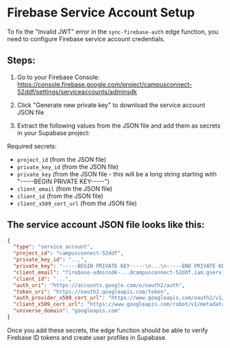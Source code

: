 # Firebase Service Account Setup

To fix the "Invalid JWT" error in the `sync-firebase-auth` edge function, you need to configure Firebase service account credentials.

## Steps:

1. Go to your Firebase Console: https://console.firebase.google.com/project/campusconnect-52ddf/settings/serviceaccounts/adminsdk

2. Click "Generate new private key" to download the service account JSON file

3. Extract the following values from the JSON file and add them as secrets in your Supabase project:

Required secrets:
- `project_id` (from the JSON file)
- `private_key_id` (from the JSON file) 
- `private_key` (from the JSON file - this will be a long string starting with "-----BEGIN PRIVATE KEY-----")
- `client_email` (from the JSON file)
- `client_id` (from the JSON file)
- `client_x509_cert_url` (from the JSON file)

## The service account JSON file looks like this:
```json
{
  "type": "service_account",
  "project_id": "campusconnect-52ddf",
  "private_key_id": "...",
  "private_key": "-----BEGIN PRIVATE KEY-----\n...\n-----END PRIVATE KEY-----\n",
  "client_email": "firebase-adminsdk-...@campusconnect-52ddf.iam.gserviceaccount.com",
  "client_id": "...",
  "auth_uri": "https://accounts.google.com/o/oauth2/auth",
  "token_uri": "https://oauth2.googleapis.com/token",
  "auth_provider_x509_cert_url": "https://www.googleapis.com/oauth2/v1/certs",
  "client_x509_cert_url": "https://www.googleapis.com/robot/v1/metadata/x509/firebase-adminsdk-...%40campusconnect-52ddf.iam.gserviceaccount.com",
  "universe_domain": "googleapis.com"
}
```

Once you add these secrets, the edge function should be able to verify Firebase ID tokens and create user profiles in Supabase.